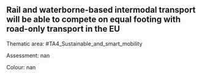 ## Rail and waterborne-based intermodal transport will be able to compete on equal footing with road-only transport in the EU

Thematic area: #TA4_Sustainable_and_smart_mobility

Assessment: nan

Colour: nan